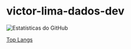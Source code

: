 # victor-lima-dados-dev


![Estatísticas do GitHub](https://github-readme-stats.vercel.app/api?username=victor-lima-dados-dev&show_icons=true&theme=default#gh-light-mode-only)


[Top Langs](https://github-readme-stats.vercel.app/api/top-langs/?username=victor-lima-dados-dev&hide_progress=true)

